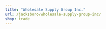 ```yaml
---
title: "Wholesale Supply Group Inc."
url: /jacksboro/wholesale-supply-group-inc/
shop: trade
---
```

